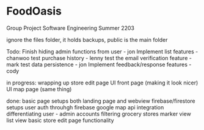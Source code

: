 # FoodOasis
Group Project Software Engineering Summer 2203

ignore the files folder, it holds backups, public is the main folder

Todo:
Finish hiding admin functions from user - jon
Implement list features - chanwoo
test purchase history - lenny
test the email verification feature - mark
test data persistence - jon
Implement feedback/response features - cody


in progress: 
wrapping up store edit page
UI front page (making it look nicer)
UI map page (same thing)


done:
basic page setups both landing page and webview
firebase/firestore setups
user auth throuhgh firebase
google map api integration
differentiating user - admin accounts
filtering grocery stores
marker view
list view
basic store edit page functionality
